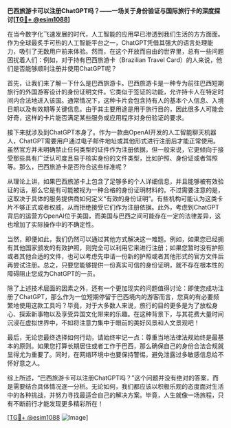 **巴西旅游卡可以注册ChatGPT吗？——一场关于身份验证与国际旅行卡的深度探讨[[TG💪+ @esim1088](https://t.me/s/esim1088)]**

在当今数字化飞速发展的时代，人工智能的应用早已渗透到我们生活的方方面面。作为全球最炙手可热的人工智能平台之一，ChatGPT凭借其强大的语言处理能力，吸引了无数用户前来体验。然而，在这个开放而自由的世界里，总有一些问题困扰着人们：例如，对于持有巴西旅游卡（Brazilian Travel Card）的人来说，他们是否能够顺利注册并使用ChatGPT呢？

首先，让我们来了解一下什么是巴西旅游卡。巴西旅游卡是一种专为前往巴西短期旅行的外国游客设计的身份证明文件。它类似于签证的功能，允许持卡人在特定时间内合法地进入该国。通常情况下，这种卡片会包含持有人的基本个人信息、入境日期以及有效期等关键信息。由于其主要用途是用于旅行目的，因此很多人可能会好奇，这样的卡片能否满足某些服务或应用程序对身份验证的要求。

接下来就涉及到ChatGPT本身了。作为一款由OpenAI开发的人工智能聊天机器人，ChatGPT需要用户通过电子邮件地址或其他形式进行注册后才能正常使用。虽然官方并未明确禁止任何类型的证件作为注册依据，但一般来说，它更倾向于接受那些具有广泛认可度且易于核实身份的文件类型，比如护照、身份证或者驾照等。那么，巴西旅游卡是否符合这些标准呢？

从理论上讲，如果巴西旅游卡上包含了足够多的个人详细信息，并且能够被有效验证的话，那么它是有可能被视为一种合格的身份证明材料的。不过需要注意的是，这取决于具体的服务提供商如何定义“有效的身份证明”。有些机构可能认为这类卡片不够正式或者权威，从而拒绝接受它们作为注册依据。此外，考虑到ChatGPT背后的运营方OpenAI位于美国，而美国与巴西之间可能存在一定的法律差异，这也增加了实际操作中的不确定性。

当然，即便如此，我们仍然可以通过其他方式解决这一难题。例如，如果您已经拥有其他国家颁发的有效护照，则完全可以利用它来进行注册；如果您暂时没有护照或者其他合适的文件，也可以考虑先申请一份新的护照或者其他形式的官方文件后再尝试注册。总之，只要您能够提供一份真实可信的身份证明，就不存在根本性的障碍阻止您成为ChatGPT的一员。

除了上述技术层面的因素之外，还有一个更加现实的问题值得讨论：即使您成功注册了ChatGPT，那么作为一位短期停留于巴西境内的游客而言，您真的有必要频繁地使用这款工具吗？毕竟，对于大多数人来说，旅行的目的更多是为了放松身心、探索新事物以及享受异国文化带来的乐趣。在这种背景下，与其花费大量时间沉浸在虚拟世界中，不如将注意力集中于眼前的美好风景和人文景观吧！

最后，无论您最终选择如何行动，请始终牢记一点：尊重当地法律法规始终是最基本的原则。如果您打算长期居住或者工作于巴西，那么确保自己的身份合法合规就显得尤为重要了。同时，在网络环境中也要保持警惕，避免泄露过多敏感信息给不怀好意之人。

综上所述，“巴西旅游卡可以注册ChatGPT吗？”这个问题并没有绝对的答案，而是需要结合具体情况逐一分析。无论如何，我们都应该以积极乐观的态度面对生活中的各种挑战，并努力寻找最适合自己的解决方案。毕竟，人生就像一场旅程，只有不断前行才能发现更多精彩所在！

[[TG💪+ @esim1088](https://t.me/s/esim1088) ![Image](https://i.postimg.cc/4NQfJmqS/Snipaste-2025-05-13-00-14-12.png)]